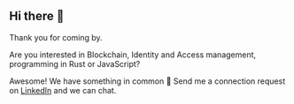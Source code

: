 ## Hi there 👋

Thank you for coming by. 

Are you interested in Blockchain, Identity and Access management, programming in Rust or JavaScript? 

Awesome! We have something in common 🔭 Send me a connection request on [LinkedIn](https://uk.linkedin.com/in/saltukalakus) and we can chat. 

<!--
**saltukalakus/saltukalakus** is a ✨ _special_ ✨ repository because its `README.md` (this file) appears on your GitHub profile.

Here are some ideas to get you started:

- 🔭 I’m currently working on ...
- 🌱 I’m currently learning ...
- 👯 I’m looking to collaborate on ...
- 🤔 I’m looking for help with ...
- 💬 Ask me about ...
- 📫 How to reach me: ...
- 😄 Pronouns: ...
- ⚡ Fun fact: ...


⭐️⭐️⭐️ 👉 my projects if you found them useful 🫣

All contributions (PRs, Issues, Questions) are welcome!

-->

<!--
| <a><img align="center" src="https://github-readme-stats.vercel.app/api?username=saltukalakus&show_icons=true&include_all_commits=true&theme=buefy&hide_border=true" alt="Anurag's github stats" /></a> | <a><img align="center" src="https://github-readme-stats.vercel.app/api/top-langs/?username=saltukalakus&layout=compact&theme=buefy&hide_border=true" /></a> |
| ------------- | ------------- |
-->
